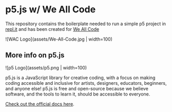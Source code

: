 <!-- DO NOT MODIFY -->
# p5.js w/ We All Code

This repository contains the boilerplate needed to run a simple p5 project in [repl.it](https://replit.com) and has been created for [We All Code](https://www.weallcode.org/)

![WAC Logo](assets/We-All-Code.jpg | width=100)

## More info on p5.js

![p5 Logo](assets/p5.png | width=100)

p5.js is a JavaScript library for creative coding, with a focus on making coding accessible and inclusive for artists, designers, educators, beginners, and anyone else! p5.js is free and open-source because we believe software, and the tools to learn it, should be accessible to everyone.

[Check out the official docs here](https://p5js.org/reference/).




